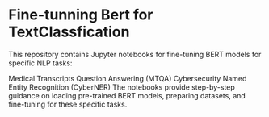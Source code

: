 # Fine-tunning Bert for TextClassfication
This repository contains Jupyter notebooks for fine-tuning BERT models for specific NLP tasks:

Medical Transcripts Question Answering (MTQA)
Cybersecurity Named Entity Recognition (CyberNER)
The notebooks provide step-by-step guidance on loading pre-trained BERT models, preparing datasets, and fine-tuning for these specific tasks.
